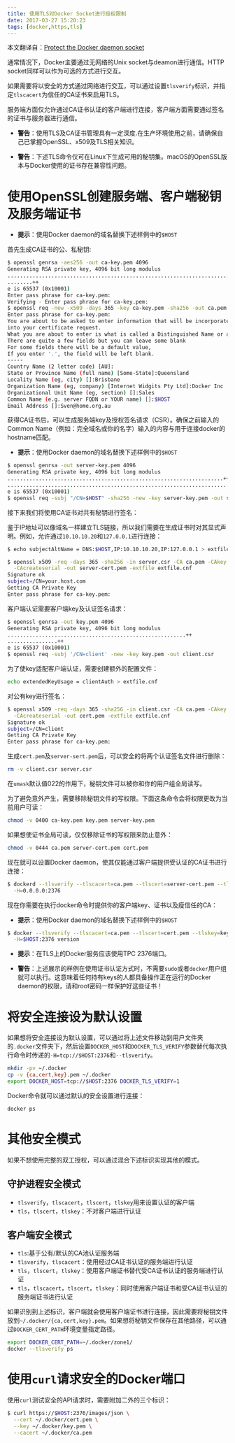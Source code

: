 ```yaml
---
title: 使用TLS对Docker Socket进行授权限制
date: 2017-03-27 15:20:23
tags: [docker,https,tls]
---
```


本文翻译自：[Protect the Docker daemon socket](https://docs.docker.com/engine/security/https/)

通常情况下，Docker主要通过无网络的Unix socket与deamon进行通信。HTTP socket同样可以作为可选的方式进行交互。

如果需要将以安全的方式通过网络进行交互，可以通过设置`tlsverify`标识，并指定`tlscacert`为信任的CA证书来启用TLS。

服务端方面仅允许通过CA证书认证的客户端进行连接，客户端方面需要通过签名的证书与服务器进行通信。

* **警告**：使用TLS及CA证书管理具有一定深度.在生产环境使用之前，请确保自己已掌握OpenSSL、x509及TLS相关知识。

* **警告**：下述TLS命令仅可在Linux下生成可用的秘钥集。macOS的OpenSSL版本与Docker使用的证书存在兼容性问题。

# 使用OpenSSL创建服务端、客户端秘钥及服务端证书

* **提示**：使用Docker daemon的域名替换下述样例中的`$HOST`

首先生成CA证书的公、私秘钥:

``` bash
$ openssl genrsa -aes256 -out ca-key.pem 4096
Generating RSA private key, 4096 bit long modulus
............................................................................................................................................................................................++
........++
e is 65537 (0x10001)
Enter pass phrase for ca-key.pem:
Verifying - Enter pass phrase for ca-key.pem:
$ openssl req -new -x509 -days 365 -key ca-key.pem -sha256 -out ca.pem
Enter pass phrase for ca-key.pem:
You are about to be asked to enter information that will be incorporated
into your certificate request.
What you are about to enter is what is called a Distinguished Name or a DN.
There are quite a few fields but you can leave some blank
For some fields there will be a default value,
If you enter '.', the field will be left blank.
-----
Country Name (2 letter code) [AU]:
State or Province Name (full name) [Some-State]:Queensland
Locality Name (eg, city) []:Brisbane
Organization Name (eg, company) [Internet Widgits Pty Ltd]:Docker Inc
Organizational Unit Name (eg, section) []:Sales
Common Name (e.g. server FQDN or YOUR name) []:$HOST
Email Address []:Sven@home.org.au
```

获得CA证书后，可以生成服务端key及授权签名请求（CSR）。确保之前输入的Common Name（例如：完全域名或你的名字）输入的内容与用于连接docker的hostname匹配。

* **提示**：使用Docker daemon的域名替换下述样例中的`$HOST`

``` bash
$ openssl genrsa -out server-key.pem 4096
Generating RSA private key, 4096 bit long modulus
.....................................................................++
.................................................................................................++
e is 65537 (0x10001)
$ openssl req -subj "/CN=$HOST" -sha256 -new -key server-key.pem -out server.csr
```

接下来我们将使用CA证书对共有秘钥进行签名：

鉴于IP地址可以像域名一样建立TLS链接，所以我们需要在生成证书时对其显式声明。例如，允许通过`10.10.10.20`和`127.0.0.1`进行连接：

``` bash
$ echo subjectAltName = DNS:$HOST,IP:10.10.10.20,IP:127.0.0.1 > extfile.cnf

$ openssl x509 -req -days 365 -sha256 -in server.csr -CA ca.pem -CAkey ca-key.pem \
  -CAcreateserial -out server-cert.pem -extfile extfile.cnf
Signature ok
subject=/CN=your.host.com
Getting CA Private Key
Enter pass phrase for ca-key.pem:
```

客户端认证需要客户端key及认证签名请求：

``` bash
$ openssl genrsa -out key.pem 4096
Generating RSA private key, 4096 bit long modulus
.........................................................++
................++
e is 65537 (0x10001)
$ openssl req -subj '/CN=client' -new -key key.pem -out client.csr
```

为了使key适配客户端认证，需要创建额外的配置文件：

``` bash
echo extendedKeyUsage = clientAuth > extfile.cnf
```

对公有key进行签名：

``` bash
$ openssl x509 -req -days 365 -sha256 -in client.csr -CA ca.pem -CAkey ca-key.pem \
  -CAcreateserial -out cert.pem -extfile extfile.cnf
Signature ok
subject=/CN=client
Getting CA Private Key
Enter pass phrase for ca-key.pem:
```

生成`cert.pem`及`server-sert.pem`后，可以安全的将两个认证签名文件进行删除：

``` bash
rm -v client.csr server.csr
```

在`umask`默认值022的作用下，秘钥文件可以被你和你的用户组全局读写。

为了避免意外产生，需要移除秘钥文件的写权限。下面这条命令会将权限更改为当前用户可读：

``` bash
chmod -v 0400 ca-key.pem key.pem server-key.pem
```

如果想使证书全局可读，仅仅移除证书的写权限来防止意外：

``` bash
chmod -v 0444 ca.pem server-cert.pem cert.pem
```

现在就可以设置Docker daemon，使其仅能通过客户端提供受认证的CA证书进行连接：

``` bash
$ dockerd --tlsverify --tlscacert=ca.pem --tlscert=server-cert.pem --tlskey=server-key.pem \
  -H=0.0.0.0:2376
```

现在你需要在执行docker命令时提供你的客户端key、证书以及瘦信任的CA：

* **提示**：使用Docker daemon的域名替换下述样例中的`$HOST`

``` bash
$ docker --tlsverify --tlscacert=ca.pem --tlscert=cert.pem --tlskey=key.pem \
  -H=$HOST:2376 version
```

* **提示**：在TLS上的Docker服务应该使用TPC 2376端口。

* **警告**：上述展示的样例在使用证书认证方式时，不需要`sudo`或者`docker`用户组就可以执行。这意味着任何持有keys的人都具备操作正在运行的Docker daemon的权限，请和root密码一样保护好这些证书！

# 将安全连接设为默认设置

如果想将安全连接设为默认设置，可以通过将上述文件移动到用户文件夹的`.docker`文件夹下，然后设置`DOCKER_HOST`和`DOCKER_TLS_VERIFY`参数替代每次执行命令时传递的`-H=tcp://$HOST:2376`和`--tlsverify`。

``` bash
mkdir -pv ~/.docker
cp -v {ca,cert,key}.pem ~/.docker
export DOCKER_HOST=tcp://$HOST:2376 DOCKER_TLS_VERIFY=1
```

Docker命令就可以通过默认的安全设置进行连接：

``` bash
docker ps
```

# 其他安全模式

如果不想使用完整的双工授权，可以通过混合下述标识实现其他的模式。

## 守护进程安全模式

* `tlsverify`，`tlscacert`，`tlscert`，`tlskey`用来设置认证的客户端
* `tls`，`tlscert`，`tlskey`：不对客户端进行认证

## 客户端安全模式

* `tls`:基于公有/默认的CA池认证服务端
* `tlsverify`，`tlscacert`：使用经过CA证书认证的服务端进行认证
* `tls`，`tlscert`，`tlskey`：使用客户端证书替代受CA证书认证的服务端进行认证
* `tls`，`tlscacert`，`tlscert`，`tlskey`：同时使用客户端证书和受CA证书认证的服务端证书进行认证

如果识别到上述标识，客户端就会使用客户端证书进行连接，因此需要将秘钥文件放到`~/.docker/{ca,cert,key}.pem`。如果想将秘钥文件保存在其他路径，可以通过`DOCKER_CERT_PATH`环境变量指定路径。

``` bash
export DOCKER_CERT_PATH=~/.docker/zone1/
docker --tlsverify ps
```

# 使用`curl`请求安全的Docker端口

使用`curl`测试安全的API请求时，需要附加二外的三个标识：

``` bash
$ curl https://$HOST:2376/images/json \
  --cert ~/.docker/cert.pem \
  --key ~/.docker/key.pem \
  --cacert ~/.docker/ca.pem
```